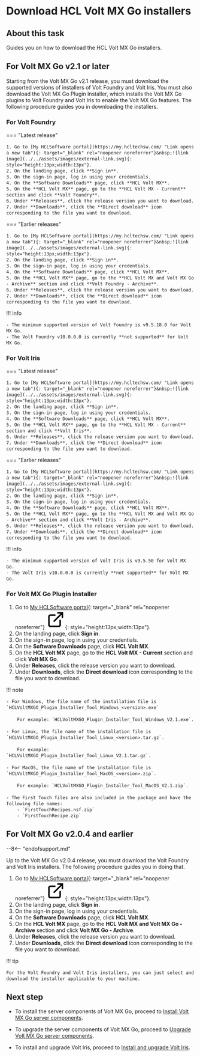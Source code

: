 # Download HCL Volt MX Go installers

## About this task

Guides you on how to download the HCL Volt MX Go installers.

## For Volt MX Go v2.1 or later

Starting from the Volt MX Go v2.1 release, you must download the supported versions of installers of Volt Foundry and Volt Iris. You must also download the Volt MX Go Plugin Installer, which installs the Volt MX Go plugins to Volt Foundry and Volt Iris to enable the Volt MX Go features. The following procedure guides you in downloading the installers.

### For Volt Foundry

=== "Latest release"

    1. Go to [My HCLSoftware portal](https://my.hcltechsw.com/ "Link opens a new tab"){: target="_blank" rel="noopener noreferrer"}&nbsp;![link image](../../assets/images/external-link.svg){: style="height:13px;width:13px"}.
    2. On the landing page, click **Sign in**.
    3. On the sign-in page, log in using your credentials.
    4. On the **Software Downloads** page, click **HCL Volt MX**.
    5. On the **HCL Volt MX** page, go to the **HCL Volt MX - Current** section and click **Volt Foundry**.
    6. Under **Releases**, click the release version you want to download.
    7. Under **Downloads**, click the **Direct download** icon corresponding to the file you want to download.

=== "Earlier releases"

    1. Go to [My HCLSoftware portal](https://my.hcltechsw.com/ "Link opens a new tab"){: target="_blank" rel="noopener noreferrer"}&nbsp;![link image](../../assets/images/external-link.svg){: style="height:13px;width:13px"}.
    2. On the landing page, click **Sign in**.
    3. On the sign-in page, log in using your credentials.
    4. On the **Software Downloads** page, click **HCL Volt MX**.
    5. On the **HCL Volt MX** page, go to the **HCL Volt MX and Volt MX Go - Archive** section and click **Volt Foundry - Archive**.
    6. Under **Releases**, click the release version you want to download.
    7. Under **Downloads**, click the **Direct download** icon corresponding to the file you want to download.

!!! info

    - The minimum supported version of Volt Foundry is v9.5.18.0 for Volt MX Go.
    - The Volt Foundry v10.0.0.0 is currently **not supported** for Volt MX Go.

<!--
    - For Windows, the file name of the installation file is `VoltFoundrySetup-<version>_GA.zip`. 
                    
        For example: `VoltFoundrySetup-9.5.18.0_GA.zip`
                
    - For Linux, the file name of the installation file is `VoltFoundrySetup-<version>_GA.tar.gz`. 
                    
        For example: `VoltFoundrySetup-9.5.18.0_GA.tar.gz`
                
    - For Single Container Solution, the file name of the installation file is `VoltFoundrySingleContainer-<version>_GA.zip`.  
                
        For example: `VoltFoundrySingleContainer-9.5.18.0_GA.zip`

    - For Container Helm Installation, the file name of the installation file is `HelmChart-<version>_GA.zip`.

        For example: `HelmChart-9.5.18.0_GA.zip`
-->

### For Volt Iris

=== "Latest release"

    1. Go to [My HCLSoftware portal](https://my.hcltechsw.com/ "Link opens a new tab"){: target="_blank" rel="noopener noreferrer"}&nbsp;![link image](../../assets/images/external-link.svg){: style="height:13px;width:13px"}.
    2. On the landing page, click **Sign in**.
    3. On the sign-in page, log in using your credentials.
    4. On the **Software Downloads** page, click **HCL Volt MX**.
    5. On the **HCL Volt MX** page, go to the **HCL Volt MX - Current** section and click **Volt Iris**.
    6. Under **Releases**, click the release version you want to download.
    7. Under **Downloads**, click the **Direct download** icon corresponding to the file you want to download.

=== "Earlier releases"

    1. Go to [My HCLSoftware portal](https://my.hcltechsw.com/ "Link opens a new tab"){: target="_blank" rel="noopener noreferrer"}&nbsp;![link image](../../assets/images/external-link.svg){: style="height:13px;width:13px"}.
    2. On the landing page, click **Sign in**.
    3. On the sign-in page, log in using your credentials.
    4. On the **Software Downloads** page, click **HCL Volt MX**.
    5. On the **HCL Volt MX** page, go to the **HCL Volt MX and Volt MX Go - Archive** section and click **Volt Iris - Archive**.
    6. Under **Releases**, click the release version you want to download.
    7. Under **Downloads**, click the **Direct download** icon corresponding to the file you want to download.

!!! info

    - The minimum supported version of Volt Iris is v9.5.50 for Volt MX Go.
    - The Volt Iris v10.0.0.0 is currently **not supported** for Volt MX Go.


### For Volt MX Go Plugin Installer

1. Go to [My HCLSoftware portal](https://my.hcltechsw.com/ "Link opens a new tab"){: target="_blank" rel="noopener noreferrer"}&nbsp;![link image](../../assets/images/external-link.svg){: style="height:13px;width:13px"}.
2. On the landing page, click **Sign in**.
3. On the sign-in page, log in using your credentials.
4. On the **Software Downloads** page, click **HCL Volt MX**.
5. On the **HCL Volt MX** page, go to the **HCL Volt MX - Current** section and click **Volt MX Go**.
6. Under **Releases**, click the release version you want to download.
7. Under **Downloads**, click the **Direct download** icon corresponding to the file you want to download.

!!! note

    - For Windows, the file name of the installation file is `HCLVoltMXGO_Plugin_Installer_Tool_Windows_<version>.exe`
    
        For example: `HCLVoltMXGO_Plugin_Installer_Tool_Windows_V2.1.exe`.
    
    - For Linux, the file name of the installation file is 
    `HCLVoltMXGO_Plugin_Installer_Tool_Linux_<version>.tar.gz`.

        For example: `HCLVoltMXGO_Plugin_Installer_Tool_Linux_V2.1.tar.gz`.

    - For MacOS, the file name of the installation file is `HCLVoltMXGO_Plugin_Installer_Tool_MacOS_<version>.zip`.

        For example: `HCLVoltMXGO_Plugin_Installer_Tool_MacOS_V2.1.zip`.

    - The First Touch files are also included in the package and have the following file names:
        - `FirstTouchRecipes.nsf.zip`
        - `FirstTouchRecipe.zip`

<!--### From HCL Software License & Download Portal

1. Go to [HCL License & Download Portal](https://hclsoftware.flexnetoperations.com/ "Link opens a new tab"){: target="_blank" rel="noopener noreferrer"}&nbsp;![link image](../../assets/images/external-link.svg){: style="height:13px;width:13px"}.

2. On the sign-in page, enter your username and click **Next**. The **License & Download Portal** home page opens.

3. On the **License & Download Portal** home page, go to **Your Downloads** and search for and click **HCL Volt MX**.

4. On the **Download Packages** page, download the Volt Foundry installer, Volt Iris installer, and Volt MX Go Plugin Installer.

    !!!note
        When downloading files for the first time by clicking **Download Selected Files**, you need to install the *Download Manager Interface* once. Follow the download and installation instructions. After installing the *Download Manager Interface*, you can resume your download.

    === "For Volt Foundry"

        1. Click **HCL Volt Foundry v9.5 Latest** on the **New Versions** tab.
        1. On the **Files** tab on the **Downloads** page, select the installation file with the correct version based on your installation platform and click **Download Selected Files**.

            **OR** 

            Click the download icon beside the filename of the selected installer.

            !!! note

                - The minimum supported version of Volt Foundry is v9.5.18.0 for Volt MX Go.
                - For Windows, the file name of the installation file is `VoltFoundrySetup-<version>_GA.zip`. 
                    
                    For example: `VoltFoundrySetup-9.5.18.0_GA.zip`
                
                - For Linux, the file name of the installation file is `VoltFoundrySetup-<version>_GA.tar.gz`. 
                    
                    For example: `VoltFoundrySetup-9.5.18.0_GA.tar.gz`
                
                - For Single Container Solution, the file name of the installation file is `VoltFoundrySingleContainer-<version>_GA.zip`.  
                
                    For example: `VoltFoundrySingleContainer-9.5.18.0_GA.zip`

                - For Container Helm Installation, the file name of the installation file is `HelmChart-<version>_GA.zip`.

                    For example: `HelmChart-9.5.18.0_GA.zip`

    === "For Volt Iris"

        1. Click **HCL Volt Iris v9.5 Latest** on the **New Versions** tab.
        1. On the **Files** tab on the **Downloads** page, select the installer with the correct version based on your installation platform and click **Download Selected Files**.

            **OR** 

            Click the download icon beside the filename of the selected installer.

            !!!note
                The minimum supported version of Volt Iris is v9.5.50 for Volt MX Go.

    === "For Volt MX Go Plugin Installer"

        1. Click the **HCL Volt MX Go Version x.x.x** package, where x.x.x refers to the version number.
        2. On the **Files** tab on the **Downloads** page, select the installer and click **Download Selected Files**.

            **OR** 

            Click the download icon beside the filename of the installer.

            !!! note

                - For Windows, the file name of the installation file is `HCLVoltMXGO_Plugin_Installer_Tool_Windows_<version>.exe`
    
                    For example: `HCLVoltMXGO_Plugin_Installer_Tool_Windows_V2.1.exe`.
    
                - For Linux, the file name of the installation file is `HCLVoltMXGO_Plugin_Installer_Tool_Linux_<version>.tar.gz`.

                    For example: `HCLVoltMXGO_Plugin_Installer_Tool_Linux_V2.1.tar.gz`.

                - For MacOS, the file name of the installation file is `HCLVoltMXGO_Plugin_Installer_Tool_MacOS_<version>.zip`.

                    For example: `HCLVoltMXGO_Plugin_Installer_Tool_MacOS_V2.1.zip`.

                - The First Touch files are also included in the package and have the following file names:
                    - `FirstTouchRecipes.nsf.zip`
                    - `FirstTouchRecipe.zip`
-->
## For Volt MX Go v2.0.4 and earlier

--8<-- "endofsupport.md"

Up to the Volt MX Go v2.0.4 release, you must download the Volt Foundry and Volt Iris installers. The following procedure guides you in doing that.

1. Go to [My HCLSoftware portal](https://my.hcltechsw.com/ "Link opens a new tab"){: target="_blank" rel="noopener noreferrer"}&nbsp;![link image](../../assets/images/external-link.svg){: style="height:13px;width:13px"}.
2. On the landing page, click **Sign in**.
3. On the sign-in page, log in using your credentials.
4. On the **Software Downloads** page, click **HCL Volt MX**.
5. On the **HCL Volt MX** page, go to the **HCL Volt MX and Volt MX Go - Archive** section and click **Volt MX Go - Archive**.
6. Under **Releases**, click the release version you want to download.
7. Under **Downloads**, click the **Direct download** icon corresponding to the file you want to download.

!!! tip

    For the Volt Foundry and Volt Iris installers, you can just select and download the installer applicable to your machine.

<!--### From HCL Software License & Download Portal

1. Go to [HCL Software License & Download Portal](https://hclsoftware.flexnetoperations.com/ "Link opens a new tab"){: target="_blank" rel="noopener noreferrer"}&nbsp;![link image](../../assets/images/external-link.svg){: style="height:13px;width:13px"}.

2. On the sign-in page, enter your username and click **Next**. The **License & Download Portal** home page opens.
3. On the **License & Download Portal** home page, go to **Your Downloads** and search for and click **HCL Volt MX**.
4. On the **Download Packages** page, click the **HCL Volt MX Go Version x.x.x** package under the **New Versions** tab.

    !!! note

        Select the appropriate package version based on whether you want to perform a new installation or an upgrade.

5. On the **Files** tab on the **Downloads** page, select all the files and click **Download Selected Files**.

    !!! note

        When downloading files for the first time by clicking **Download Selected Files**, you need to install the *Download Manager Interface* once. Follow the download and installation instructions. After installing the *Download Manager Interface*, you can resume your download.

    **OR**

    Click the download icon beside the filename of each file.

!!! tip

    For the Volt Foundry and Volt Iris installers, you can just select and download the installer applicable to your machine.
-->
## Next step

- To install the server components of Volt MX Go, proceed to [Install Volt MX Go server components](installserver/index.md).

- To upgrade the server components of Volt MX Go, proceed to [Upgrade Volt MX Go server components](upgradeserver/index.md).

- To install and upgrade Volt Iris, proceed to [Install and upgrade Volt Iris](installiris/index.md).
